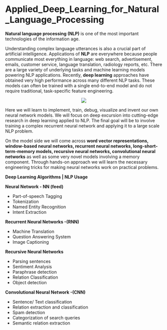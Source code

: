 # Applied_Deep_Learning_for_Natural_Language_Processing

**Natural language processing (NLP)** is one of the most important technologies of the information age. 

Understanding complex language utterances is also a crucial part of artificial intelligence. Applications of **NLP** are everywhere because people communicate most everything in language: web search, advertisement, emails, customer service, language translation, radiology reports, etc. There are a large variety of underlying tasks and machine learning models powering NLP applications. Recently, **deep learning** approaches have obtained very high performance across many different NLP tasks. 
These models can often be trained with a single end-to-end model and do not require traditional, task-specific feature engineering. 

<p align="center"><img src="https://i.ytimg.com/vi/V8qrVleGY5U/maxresdefault.jpg"  /></p>

Here we will learn to implement, train, debug, visualize and invent our own neural network models. We will focus on deep excursion into cutting-edge research in deep learning applied to NLP. 
The final goal will be to involve training a complex recurrent neural network and applying it to a large scale NLP problem. 

On the model side we will come across **word vector representations, window-based neural networks, recurrent neural networks, long-short-term-memory models, recursive neural networks, convolutional neural networks** as well as some very novel models involving a memory component. 
Through hands-on approach we will learn the necessary engineering tricks for making neural networks work on practical problems.

**Deep Learning Algorithms | NLP Usage**

**Neural Network - NN (feed)**
- Part-of-speech Tagging
- Tokenization
- Named Entity Recognition
- Intent Extraction

**Recurrent Neural Networks -(RNN)**
- Machine Translation
- Question Answering System
- Image Captioning

**Recursive Neural Networks**
- Parsing sentences
- Sentiment Analysis
- Paraphrase detection
- Relation Classification
- Object detection

**Convolutional Neural Network -(CNN)**
- Sentence/ Text classification
- Relation extraction and classification
- Spam detection
- Categorization of search queries
- Semantic relation extraction
